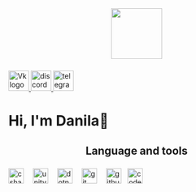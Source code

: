 <div align="center">
  <img height="100" src="https://media.discordapp.net/attachments/656865654976020490/1161969809144168468/2023-10-12_141225442.png?ex=653a3bb6&is=6527c6b6&hm=9f7861afec7d490552f78b1bb68390cd403031196b695d43a258a76d560d6ba9&=**"  />
</div>

###

<div align="left">
  <a href="https://vk.com/hah_ti_poiman" target="_blank">
    <img src="https://img.shields.io/badge/VK-black?style=flat-square&logo=vk&logoColor=black&labelColor=white" height="40" alt="Vk logo"  />
  </a>
  <a href="https://discordapp.com/users/650016129993146368/" target="_blank">
    <img src="https://img.shields.io/badge/discord-black?style=flat-square&logo=discord&logoColor=black&labelColor=white" height="40" alt="discord logo"  />
  </a>
  <a href="https://t.me/DaSHhxd" target="_blank">
    <img src="https://img.shields.io/badge/telegram-black?style=flat-square&logo=telegram&logoColor=black&labelColor=white" height="40" alt="telegram logo"  />
  </a>
</div>

###

<h1 align="left">Hi, I'm Danila👋</h1>

###

<h2 align="center">Language and tools</h2>

###

<div align="left">
  <img src="https://img.shields.io/badge/csharp-black?style=flat-square&logo=csharp&logoColor=black&labelColor=white" height="30" alt="csharp logo"  />
  <img width="10" />
  <img src="https://img.shields.io/badge/unity-black?style=for-the-badge&logo=unity&logoColor=black&labelColor=white" height="30" alt="unity logo"  />
  <img width="10" />
  <img src="https://img.shields.io/badge/.NET-black?style=flat-square&logo=dotnet&logoColor=black&labelColor=white" height="30" alt="dotnetc logo"  />
  <img width="10" />
  <img src="https://img.shields.io/badge/git-black?style=flat-square&logo=git&logoColor=black&labelColor=white" height="30" alt="git logo"  />
  <img width="10" />
  <img src="https://img.shields.io/badge/github-black?style=flat-square&logo=github&logoColor=black&labelColor=white" height="30" alt="github logo"  />
  <img width="5" />
  <a href="https://www.codewars.com/users/dashhoff" target="_blank">
    <img src="https://img.shields.io/badge/codewars-black?style=flat-square&logo=codewars&logoColor=black&labelColor=white" height="30" alt="codewars logo"  />
  </a>
</div>

###

